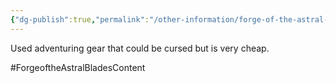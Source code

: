 ```yaml
---
{"dg-publish":true,"permalink":"/other-information/forge-of-the-astral-blades/locations/gateway-baazar/shady-sam-s/","updated":"2025-06-10T19:04:32.123+01:00"}
---
```


Used adventuring gear that could be cursed but is very cheap.

#ForgeoftheAstralBladesContent  